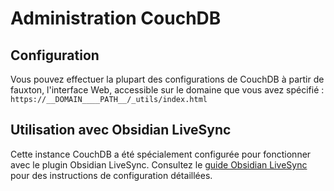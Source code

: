 # Administration CouchDB

## Configuration

Vous pouvez effectuer la plupart des configurations de CouchDB à partir de fauxton, l'interface Web, accessible sur le domaine que vous avez spécifié : `https://__DOMAIN____PATH__/_utils/index.html`

## Utilisation avec Obsidian LiveSync

Cette instance CouchDB a été spécialement configurée pour fonctionner avec le plugin Obsidian LiveSync. Consultez le [guide Obsidian LiveSync](./OBSIDIAN_LIVESYNC.md) pour des instructions de configuration détaillées.
